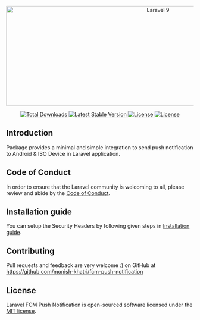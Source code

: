 <p align="center"><img alt="Laravel 9" border="0" data-original-height="420" data-original-width="1000" height="269" src="https://3.bp.blogspot.com/-gGoAVGD0qu8/XHRyhVAG_NI/AAAAAAAADYg/6lijW4uQeeEMTAtuz7msjVeO4ohj2SB4gCLcBGAs/s1600/image1.gif" width="800"></p>
<p align="center">
    <a href="https://packagist.org/packages/monish-khatri/security-headers">
        <img src="https://img.shields.io/packagist/dt/monish-khatri/security-headers" alt="Total Downloads">
    </a>
    <a href="https://packagist.org/packages/monish-khatri/security-headers">
        <img src="https://img.shields.io/packagist/v/monish-khatri/security-headers" alt="Latest Stable Version">
    </a>
    <a href="https://packagist.org/packages/monish-khatri/security-headers">
        <img src="https://img.shields.io/packagist/l/monish-khatri/security-headers" alt="License">
    </a>
    <a href="https://packagist.org/packages/monish-khatri/security-headers">
        <img src="https://img.shields.io/packagist/stars/monish-khatri/security-headers" alt="License">
    </a>
</p>

## Introduction

Package provides a minimal and simple integration to send push notification to Android & ISO Device in Laravel application.

## Code of Conduct

In order to ensure that the Laravel community is welcoming to all, please review and abide by the [Code of Conduct](https://laravel.com/docs/contributions#code-of-conduct).


## Installation guide

You can setup the Security Headers by following given steps in [Installation guide](INSTALLATION.md).

## Contributing
Pull requests and feedback are very welcome :)
on GitHub at https://github.com/monish-khatri/fcm-push-notification

## License

Laravel FCM Push Notification is open-sourced software licensed under the [MIT license](LICENSE.md).
